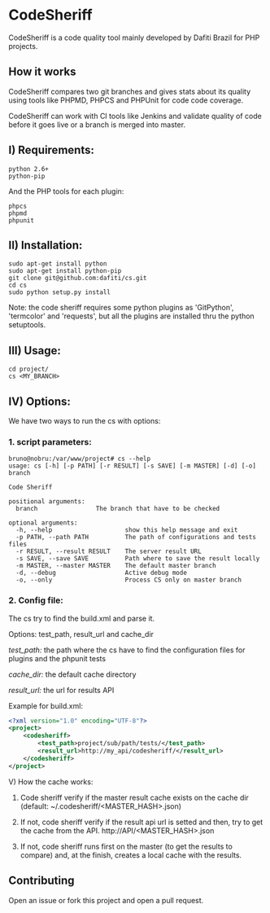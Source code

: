 # CodeSheriff

CodeSheriff is a code quality tool mainly developed by Dafiti Brazil for PHP
projects.

## How it works

CodeSheriff compares two git branches and gives stats about its quality
using tools like PHPMD, PHPCS and PHPUnit for code code coverage.

CodeSheriff can work with CI tools like Jenkins and validate quality of code
before it goes live or a branch is merged into master.

## I) Requirements:

```
python 2.6+
python-pip
```


And the PHP tools for each plugin:

```
phpcs
phpmd
phpunit
```

## II) Installation:

```shell
sudo apt-get install python
sudo apt-get install python-pip
git clone git@github.com:dafiti/cs.git
cd cs
sudo python setup.py install
```

Note: the code sheriff requires some python plugins as 'GitPython', 'termcolor' and 'requests', but all the plugins are installed thru the python setuptools.


## III) Usage:

```shell
cd project/
cs <MY_BRANCH>
```

## IV) Options:

We have two ways to run the cs with options:

### 1. script parameters:

```shell
bruno@nobru:/var/www/project# cs --help
usage: cs [-h] [-p PATH] [-r RESULT] [-s SAVE] [-m MASTER] [-d] [-o] branch

Code Sheriff

positional arguments:
  branch                The branch that have to be checked

optional arguments:
  -h, --help                    show this help message and exit
  -p PATH, --path PATH          The path of configurations and tests files
  -r RESULT, --result RESULT    The server result URL
  -s SAVE, --save SAVE          Path where to save the result locally
  -m MASTER, --master MASTER    The default master branch
  -d, --debug                   Active debug mode
  -o, --only                    Process CS only on master branch
 ```

### 2. Config file: 

The cs try to find the build.xml and parse it.

Options: test_path, result_url and cache_dir

*test_path:* the path where the cs have to find the configuration files for plugins and the phpunit tests

*cache_dir:* the default cache directory

*result_url:* the url for results API

Example for build.xml:

```xml
<?xml version="1.0" encoding="UTF-8"?>
<project>
    <codesheriff>
        <test_path>project/sub/path/tests/</test_path>
        <result_url>http://my_api/codesheriff/</result_url>
    </codesheriff>
</project>
```

V) How the cache works:

1) Code sheriff verify if the master result cache exists on the cache dir (default: ~/.codesheriff/<MASTER_HASH>.json)

2) If not, code sheriff verify if the result api url is setted and then, try to get the cache from the API. http://API/<MASTER_HASH>.json

3) If not, code sheriff runs first on the master (to get the results to compare) and, at the finish, creates a local cache with the results.


## Contributing

Open an issue or fork this project and open a pull request.
